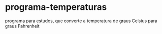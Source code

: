 # programa-temperaturas
programa para estudos, que converte a temperatura de graus Celsius para graus Fahrenheit

